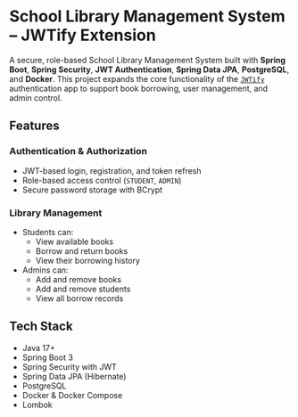 # School Library Management System – JWTify Extension

A secure, role-based School Library Management System built with **Spring Boot**, **Spring Security**, **JWT Authentication**, **Spring Data JPA**, **PostgreSQL**, and **Docker**. This project expands the core functionality of the [`JWTify`](https://github.com/mobasserazaman/JWTify) authentication app to support book borrowing, user management, and admin control.

## Features

### Authentication & Authorization
- JWT-based login, registration, and token refresh
- Role-based access control (`STUDENT`, `ADMIN`)
- Secure password storage with BCrypt

### Library Management
- Students can:
  - View available books
  - Borrow and return books
  - View their borrowing history
- Admins can:
  - Add and remove books
  - Add and remove students
  - View all borrow records

## Tech Stack

- Java 17+
- Spring Boot 3
- Spring Security with JWT
- Spring Data JPA (Hibernate)
- PostgreSQL
- Docker & Docker Compose
- Lombok



